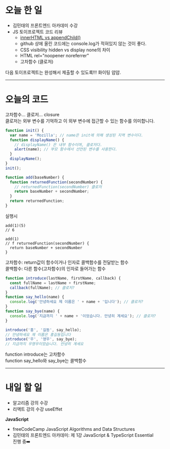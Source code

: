 # 오늘 한 일

- 김민태의 프론트엔드 아카데미 수강
- JS 토이프로젝트 코드 리뷰
  - [innerHTML vs appendChild()](https://marian-caikovski.medium.com/innerhtml-vs-appendchild-e74c763846df)
  - github 상에 올린 코드에는 console.log가 적혀있지 않는 것이 좋다.
  - CSS visibility hidden vs display none의 차이
  - HTML rel="noopener noreferrer"
  - 고차함수 (클로저)

다음 토이프로젝트는 완성해서 제출할 수 있도록!!! 화이팅 얍얍.

---

# 오늘의 코드

고차함수... 클로저... closure  
클로저는 외부 변수를 기억하고 이 외부 변수에 접근할 수 있는 함수를 의미합니다.

```js
function init() {
  var name = 'Mozilla'; // name은 init에 의해 생성된 지역 변수이다.
  function displayName() {
    // displayName() 은 내부 함수이며, 클로저다.
    alert(name); // 부모 함수에서 선언된 변수를 사용한다.
  }
  displayName();
}
init();
```

```js
function add(baseNumber) {
  function returnedFunction(secondNumber) {
    // returnedFunction(secondNumber) 클로저
    return baseNumber + secondNumber;
  }
  return returnedFunction;
}
```

실행시

```
add(1)(5)
// 6

add(1)
// f returnedFunction(secondNumber) {
  return baseNumber + secondNumber
}
```

고차함수: return값이 함수이거나 인자로 콜백함수를 전달받는 함수  
콜백함수: 다른 함수(고차함수)의 인자로 들어가는 함수

```js
function introduce(lastName, firstName, callback) {
  const fullName = lastName + firstName;
  callback(fullName); // 클로저?
}
function say_hello(name) {
  console.log('안녕하세요 제 이름은 ' + name + '입니다'); // 클로저?
}
function say_bye(name) {
  console.log('지금까지 ' + name + '이었습니다. 안녕히 계세요'); // 클로저?
}

introduce('홍', '길동', say_hello);
// 안녕하세요 제 이름은 홍길동입니다
introduce('우', '영우', say_bye);
// 지금까지 우영우이었습니다. 안녕히 계세요
```

function introduce는 고차함수  
function say_hello와 say_bye는 콜백함수

---

# 내일 할 일

- 알고리즘 강의 수강
- 리액트 강의 수강 useEffet

<strong>JavaScript</strong>

- freeCodeCamp JavaScript Algorithms and Data Structures
- 김민태의 프론트엔드 아카데미: 제 1강 JavaScript & TypeScript Essential  
  진행 중➡️
